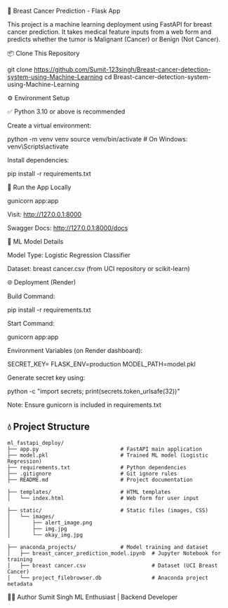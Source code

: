 🧠 Breast Cancer Prediction - Flask App

This project is a machine learning deployment using FastAPI for breast cancer prediction. It takes medical feature inputs from a web form and predicts whether the tumor is Malignant (Cancer) or Benign (Not Cancer).



📦 Clone This Repository

git clone https://github.com/Sumit-123singh/Breast-cancer-detection-system-using-Machine-Learning
cd Breast-cancer-detection-system-using-Machine-Learning

⚙️ Environment Setup

✅ Python 3.10 or above is recommended

Create a virtual environment:

python -m venv venv
source venv/bin/activate    # On Windows: venv\Scripts\activate

Install dependencies:

pip install -r requirements.txt

🚀 Run the App Locally

gunicorn app:app

Visit: http://127.0.0.1:8000

Swagger Docs: http://127.0.0.1:8000/docs

🧠 ML Model Details

Model Type: Logistic Regression Classifier

Dataset: breast cancer.csv (from UCI repository or scikit-learn)

🌐 Deployment (Render)

Build Command:

pip install -r requirements.txt

Start Command:

gunicorn app:app

Environment Variables (on Render dashboard):

SECRET_KEY=<your-secret-key-generated>
FLASK_ENV=production
MODEL_PATH=model.pkl

Generate secret key using:

python -c "import secrets; print(secrets.token_urlsafe(32))"

Note: Ensure gunicorn is included in requirements.txt



## 💧 Project Structure

```text
ml_fastapi_deploy/
├── app.py                          # FastAPI main application
├── model.pkl                       # Trained ML model (Logistic Regression)
├── requirements.txt                # Python dependencies
├── .gitignore                      # Git ignore rules
├── README.md                       # Project documentation

├── templates/                      # HTML templates
│   └── index.html                  # Web form for user input

├── static/                         # Static files (images, CSS)
│   └── images/
│       ├── alert_image.png
│       ├── img.jpg
│       └── okay_img.jpg

├── anaconda_projects/              # Model training and dataset
│   ├── breast_cancer_prediction_model.ipynb  # Jupyter Notebook for training
│   ├── breast cancer.csv                     # Dataset (UCI Breast Cancer)
│   └── project_filebrowser.db                # Anaconda project metadata
```



👨‍💻 Author
Sumit Singh
ML Enthusiast | Backend Developer
